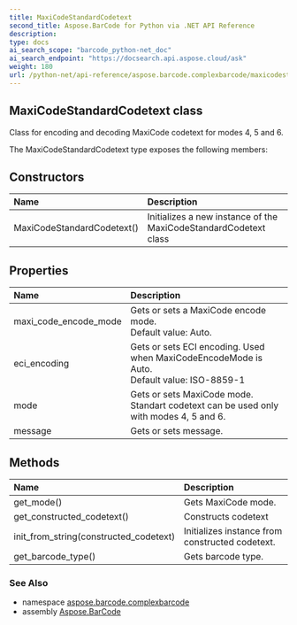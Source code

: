 ```yaml
---
title: MaxiCodeStandardCodetext
second_title: Aspose.BarCode for Python via .NET API Reference
description: 
type: docs
ai_search_scope: "barcode_python-net_doc"
ai_search_endpoint: "https://docsearch.api.aspose.cloud/ask"
weight: 180
url: /python-net/api-reference/aspose.barcode.complexbarcode/maxicodestandardcodetext/
---
```


## MaxiCodeStandardCodetext class

Class for encoding and decoding MaxiCode codetext for modes 4, 5 and 6.

The MaxiCodeStandardCodetext type exposes the following members:
## Constructors
| Name | Description |
| :- | :- |
|MaxiCodeStandardCodetext()|Initializes a new instance of the MaxiCodeStandardCodetext class|
## Properties
| Name | Description |
| :- | :- |
|maxi_code_encode_mode|Gets or sets a MaxiCode encode mode. <br/>            Default value: Auto.|
|eci_encoding|Gets or sets ECI encoding. Used when MaxiCodeEncodeMode is Auto.<br/>            Default value: ISO-8859-1|
|mode|Gets or sets MaxiCode mode. Standart codetext can be used only with modes 4, 5 and 6.|
|message|Gets or sets message.|
## Methods
| Name | Description |
| :- | :- |
|get_mode()|Gets MaxiCode mode.|
|get_constructed_codetext()|Constructs codetext|
|init_from_string(constructed_codetext)|Initializes instance from constructed codetext.|
|get_barcode_type()|Gets barcode type.|

### See Also

* namespace [aspose.barcode.complexbarcode](/barcode/python-net/api-reference/aspose.barcode.complexbarcode/)
* assembly [Aspose.BarCode](/barcode/python-net/api-reference/)

